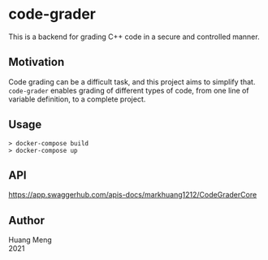 # code-grader

This is a backend for grading C++ code in a secure and controlled manner.

## Motivation

Code grading can be a difficult task, and this project aims to simplify that. `code-grader` enables grading of different types of code, from one line of variable definition, to a complete project.

## Usage

```shell
> docker-compose build
> docker-compose up
```

## API

https://app.swaggerhub.com/apis-docs/markhuang1212/CodeGraderCore

## Author

Huang Meng \
2021